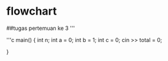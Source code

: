 # flowchart
##tugas pertemuan ke 3
'''

'''c
main() {
  int n;
  int a = 0;
  int b = 1;
  int c = 0;
  cin >> total = 0;
  
  }
